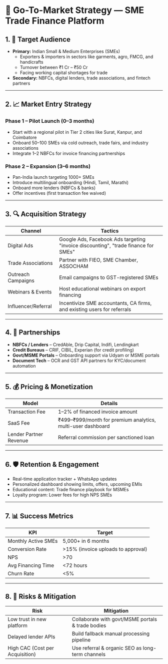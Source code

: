 # 🚀 Go-To-Market Strategy — SME Trade Finance Platform

## 1. 🎯 Target Audience

- **Primary:** Indian Small & Medium Enterprises (SMEs)
  - Exporters & importers in sectors like garments, agro, FMCG, and handicrafts
  - Turnover between ₹1 Cr – ₹50 Cr
  - Facing working capital shortages for trade
- **Secondary:** NBFCs, digital lenders, trade associations, and fintech partners

---

## 2. 📈 Market Entry Strategy

### Phase 1 – Pilot Launch (0–3 months)
- Start with a regional pilot in Tier 2 cities like Surat, Kanpur, and Coimbatore
- Onboard 50–100 SMEs via cold outreach, trade fairs, and industry associations
- Integrate 1–2 NBFCs for invoice financing partnerships

### Phase 2 – Expansion (3–6 months)
- Pan-India launch targeting 1000+ SMEs
- Introduce multilingual onboarding (Hindi, Tamil, Marathi)
- Onboard more lenders (NBFCs & banks)
- Offer incentives (first transaction fee waived)

---

## 3. 🔍 Acquisition Strategy

| Channel              | Tactics |
|----------------------|---------|
| Digital Ads          | Google Ads, Facebook Ads targeting "invoice discounting", "trade finance for SMEs" |
| Trade Associations   | Partner with FIEO, SME Chamber, ASSOCHAM |
| Outreach Campaigns   | Email campaigns to GST-registered SMEs |
| Webinars & Events    | Host educational webinars on export financing |
| Influencer/Referral  | Incentivize SME accountants, CA firms, and existing users for referrals |

---

## 4. 🤝 Partnerships

- **NBFCs / Lenders** – CredAble, Drip Capital, Indifi, Lendingkart
- **Credit Bureaus** – CRIF, CIBIL, Experian (for credit profiling)
- **Govt/MSME Portals** – Onboarding support via Udyam or MSME portals
- **Document Tech** – OCR and GST API partners for KYC/document automation

---

## 5. 💰 Pricing & Monetization

| Model        | Details |
|--------------|---------|
| Transaction Fee | 1–2% of financed invoice amount |
| SaaS Fee      | ₹499–₹999/month for premium analytics, multi-user dashboard |
| Lender Partner Revenue | Referral commission per sanctioned loan |

---

## 6. 🛡 Retention & Engagement

- Real-time application tracker + WhatsApp updates
- Personalized dashboard showing limits, offers, upcoming EMIs
- Educational content: Trade finance playbook for MSMEs
- Loyalty program: Lower fees for high NPS SMEs

---

## 7. 📊 Success Metrics

| KPI                        | Target |
|----------------------------|--------|
| Monthly Active SMEs        | 5,000+ in 6 months |
| Conversion Rate            | >15% (invoice uploads to approval) |
| NPS                        | >70 |
| Avg Financing Time         | <72 hours |
| Churn Rate                 | <5% |

---

## 8. 🧱 Risks & Mitigation

| Risk | Mitigation |
|------|------------|
| Low trust in new platform | Collaborate with govt/MSME portals & trade bodies |
| Delayed lender APIs | Build fallback manual processing pipeline |
| High CAC (Cost per Acquisition) | Use referral & organic SEO as long-term channels |

